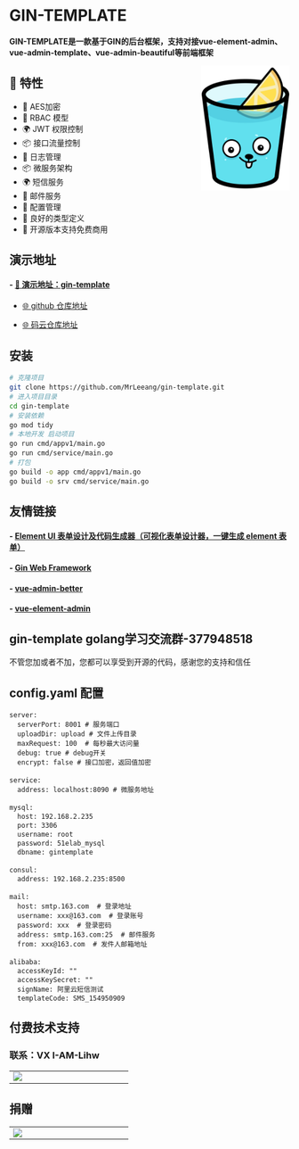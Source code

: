 # GIN-TEMPLATE

**GIN-TEMPLATE是一款基于GIN的后台框架，支持对接vue-element-admin、vue-admin-template、vue-admin-beautiful等前端框架**

<img align="right" width="159px" src="https://raw.githubusercontent.com/gin-gonic/logo/master/color.png">

## 🎉 特性

- 💪 AES加密
- 💅 RBAC 模型
- 🌍 JWT 权限控制
- 📦️ 接口流量控制
- 💪 日志管理
- 📦️ 微服务架构
- 🌍 短信服务
- 💪 邮件服务
- 💅 配置管理
- 👏 良好的类型定义
- 🥳 开源版本支持免费商用

## 演示地址
#### - [🚀 演示地址：gin-template](https://documenter.getpostman.com/view/7717980/2s8YYPGKZR)

- [🌐 github 仓库地址](https://github.com/MrLeeang/gin-template)

- [🌐 码云仓库地址](https://gitee.com/MrLeeang/gin-template)

## 安装
```bash
# 克隆项目
git clone https://github.com/MrLeeang/gin-template.git
# 进入项目目录
cd gin-template
# 安装依赖
go mod tidy
# 本地开发 启动项目
go run cmd/appv1/main.go
go run cmd/service/main.go
# 打包
go build -o app cmd/appv1/main.go
go build -o srv cmd/service/main.go
```
## 友情链接

#### - [Element UI 表单设计及代码生成器（可视化表单设计器，一键生成 element 表单）](https://github.com/JakHuang/form-generator/)
#### - [Gin Web Framework](https://github.com/gin-gonic/gin)
#### - [vue-admin-better](https://github.com/chuzhixin/vue-admin-better)
#### - [vue-element-admin](https://github.com/PanJiaChen/vue-element-admin)

## gin-template golang学习交流群-377948518
不管您加或者不加，您都可以享受到开源的代码，感谢您的支持和信任

## config.yaml 配置
```
server:
  serverPort: 8001 # 服务端口
  uploadDir: upload # 文件上传目录
  maxRequest: 100  # 每秒最大访问量
  debug: true # debug开关
  encrypt: false # 接口加密，返回值加密

service:
  address: localhost:8090 # 微服务地址

mysql:
  host: 192.168.2.235
  port: 3306
  username: root
  password: 51elab_mysql
  dbname: gintemplate

consul:
  address: 192.168.2.235:8500

mail:
  host: smtp.163.com  # 登录地址
  username: xxx@163.com  # 登录账号
  password: xxx  # 登录密码
  address: smtp.163.com:25  # 邮件服务
  from: xxx@163.com  # 发件人邮箱地址

alibaba:
  accessKeyId: ""
  accessKeySecret: ""
  signName: 阿里云短信测试
  templateCode: SMS_154950909
```

## 付费技术支持

### 联系：VX I-AM-Lihw
<table>
<tr>
<td>
<img align="left" width="200px" src="https://gitee.com/MrLeeang/image/raw/master/15051057867ab195181e5127ee5c479.jpg">
</td>
</tr>
</table>

## 捐赠
<table>
<tr>
<td>
<img align="left" width="200px" src="https://gitee.com/MrLeeang/image/raw/master/a440e7423e8730f9fa18f95e59dfe6e.jpg">
</td>
</tr>
</table>
